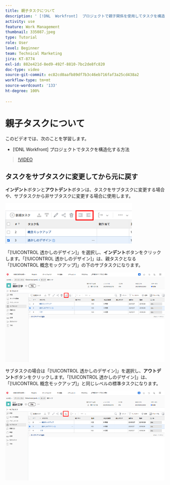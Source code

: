 ```yaml
---
title: 親子タスクについて
description: ' [!DNL  Workfront]  プロジェクトで親子関係を使用してタスクを構造化する方法について説明します。'
activity: use
feature: Work Management
thumbnail: 335087.jpeg
type: Tutorial
role: User
level: Beginner
team: Technical Marketing
jira: KT-8774
exl-id: 882e421d-8ed9-492f-8810-7bc2de8fc820
doc-type: video
source-git-commit: ec82cd0aafb89df7b3c46eb716faf3a25cd438a2
workflow-type: tm+mt
source-wordcount: '133'
ht-degree: 100%

---
```


# 親子タスクについて

このビデオでは、次のことを学習します。

* [!DNL Workfront] プロジェクトでタスクを構造化する方法

>[!VIDEO](https://video.tv.adobe.com/v/335087/?quality=12&learn=on)


## タスクをサブタスクに変更してから元に戻す

**インデント**&#x200B;ボタンと&#x200B;**アウトデント**&#x200B;ボタンは、タスクをサブタスクに変更する場合や、サブタスクから非サブタスクに変更する場合に使用します。

![インデントボタンとアウトデントボタンの画像。](assets/indent-and-outdent.png)

「[!UICONTROL 透かしのデザイン]」を選択し、**インデント**&#x200B;ボタンをクリックします。「[!UICONTROL 透かしのデザイン]」は、親タスクとなる「[!UICONTROL 概念モックアップ]」の下のサブタスクになります。

![インデントボタンを使用した画像。](assets/indent.png)

サブタスクの場合は「[!UICONTROL 透かしのデザイン]」を選択し、**アウトデント**&#x200B;ボタンをクリックします。「[!UICONTROL 透かしのデザイン]」は、「[!UICONTROL 概念モックアップ]」と同じレベルの標準タスクになります。

![アウトデントボタンを使用した画像。](assets/outdent.png)


